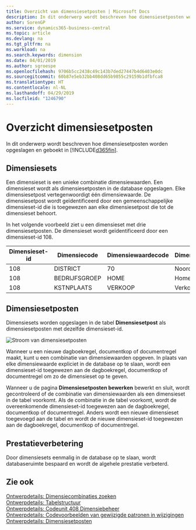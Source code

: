 ```yaml
---
title: Overzicht van dimensiesetposten | Microsoft Docs
description: In dit onderwerp wordt beschreven hoe dimensiesetposten worden opgeslagen en geboekt in Dynamics 365.
author: SorenGP
ms.service: dynamics365-business-central
ms.topic: article
ms.devlang: na
ms.tgt_pltfrm: na
ms.workload: na
ms.search.keywords: dimension
ms.date: 04/01/2019
ms.author: sgroespe
ms.openlocfilehash: 9706b5cc2438c49c143b7ded27447b4d6403e0dc
ms.sourcegitcommit: 60b87e5eb32bb408dd65b9855c29159b1dfbfca8
ms.translationtype: HT
ms.contentlocale: nl-NL
ms.lasthandoff: 04/29/2019
ms.locfileid: "1246790"
---
```

# <a name="dimension-set-entries-overview"></a>Overzicht dimensiesetposten
In dit onderwerp wordt beschreven hoe dimensiesetposten worden opgeslagen en geboekt in [!INCLUDE[d365fin](includes/d365fin_md.md)].  

## <a name="dimension-sets"></a>Dimensiesets  
Een dimensieset is een unieke combinatie dimensiewaarden. Een dimensieset wordt als dimensiesetposten in de database opgeslagen. Elke dimensiesetpost vertegenwoordigt één dimensiewaarde. De dimensiesetpost wordt geïdentificeerd door een gemeenschappelijke dimensieset-id die is toegewezen aan elke dimensiesetpost die tot de dimensieset behoort.  

In het volgende voorbeeld ziet u een dimensieset met drie dimensiesetposten. De dimensieset wordt geïdentificeerd door een dimensieset-id 108.  

|Dimensieset-id|Dimensiecode|Dimensiewaardecode|Dimensiewaardenaam|  
|----------------------|--------------------|--------------------------|--------------------------|  
|108|DISTRICT|70|Noord-Amerika|  
|108|BEDRIJFSGROEP|HOME|Home|  
|108|KSTNPLAATS|VERKOOP|Verkoop|  

## <a name="dimension-set-entries"></a>Dimensiesetposten  
Dimensiesets worden opgeslagen in de tabel **Dimensiesetpost** als dimensiesetposten met dezelfde dimensieset-id.  

![Stroom van dimensiesetposten](media/dimensionentrynav7.png "Stroom van dimensiesetposten")  

Wanneer u een nieuwe dagboekregel, documentkop of documentregel maakt, kunt u een combinatie van dimensiewaarden opgeven. In plaats van elke dimensiewaarde expliciet in de database op te slaan, wordt een dimensieset-id toegewezen aan de dagboekregel, documentkop of documentregel om zo de dimensieset op te geven.  

Wanneer u de pagina **Dimensiesetposten bewerken** bewerkt en sluit, wordt gecontroleerd of de combinatie van dimensiewaarden als een dimensieset in de tabel voorkomt. Als de combinatie in de tabel voorkomt, wordt de overeenkomende dimensieset-id toegewezen aan de dagboekregel, documentkop of documentregel. Anders wordt een nieuwe dimensieset toegevoegd aan de tabel en wordt de nieuwe dimensieset-id toegewezen aan de dagboekregel, documentkop of documentregel.  

## <a name="performance-improvement"></a>Prestatieverbetering  
Door dimensiesets eenmalig in de database op te slaan, wordt databaseruimte bespaard en wordt de algehele prestatie verbeterd.  

## <a name="see-also"></a>Zie ook  
[Ontwerpdetails: Dimensiecombinaties zoeken](design-details-searching-for-dimension-combinations.md)   
[Ontwerpdetails: Tabelstructuur](design-details-table-structure.md)   
[Ontwerpdetails: Codeunit 408 Dimensiebeheer](design-details-codeunit-408-dimension-management.md)   
[Ontwerpdetails: Codevoorbeelden van gewijzigde patronen in wijzigingen](design-details-code-examples-of-changed-patterns-in-modifications.md)   
[Ontwerpdetails: Dimensiesetposten](design-details-dimension-set-entries.md)   
